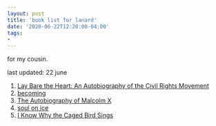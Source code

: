 ```yaml
---
layout: post
title: 'book list for lanard'
date: '2020-06-22T12:20:00-04:00'
tags:
- 
--- 
```


for my cousin. 

last updated: 22 june


1. [Lay Bare the Heart: An Autobiography of the Civil Rights Movement](https://www.goodreads.com/book/show/2146691.Lay_Bare_the_Heart?from_search=true&from_srp=true&qid=fejRgFtkIl&rank=1)
2. [becoming](https://www.goodreads.com/book/show/38746485-becoming?ac=1&from_search=true&qid=i2Btlsx3Ak&rank=1)
3. [The Autobiography of Malcolm X](https://www.goodreads.com/book/show/92057.The_Autobiography_of_Malcolm_X?ac=1&from_search=true&qid=E8kKbqLAJK&rank=1)
4. [soul on ice](https://www.goodreads.com/book/show/75162.Soul_on_Ice)
5. [I Know Why the Caged Bird Sings](https://www.goodreads.com/book/show/6818212-i-know-why-the-caged-bird-sings)

